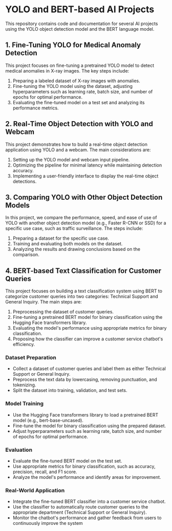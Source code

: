 # YOLO and BERT-based AI Projects

This repository contains code and documentation for several AI projects using the YOLO object detection model and the BERT language model.

## 1. Fine-Tuning YOLO for Medical Anomaly Detection

This project focuses on fine-tuning a pretrained YOLO model to detect medical anomalies in X-ray images. The key steps include:

1. Preparing a labeled dataset of X-ray images with anomalies.
2. Fine-tuning the YOLO model using the dataset, adjusting hyperparameters such as learning rate, batch size, and number of epochs for optimal performance.
3. Evaluating the fine-tuned model on a test set and analyzing its performance metrics.

## 2. Real-Time Object Detection with YOLO and Webcam

This project demonstrates how to build a real-time object detection application using YOLO and a webcam. The main considerations are:

1. Setting up the YOLO model and webcam input pipeline.
2. Optimizing the pipeline for minimal latency while maintaining detection accuracy.
3. Implementing a user-friendly interface to display the real-time object detections.

## 3. Comparing YOLO with Other Object Detection Models

In this project, we compare the performance, speed, and ease of use of YOLO with another object detection model (e.g., Faster R-CNN or SSD) for a specific use case, such as traffic surveillance. The steps include:

1. Preparing a dataset for the specific use case.
2. Training and evaluating both models on the dataset.
3. Analyzing the results and drawing conclusions based on the comparison.

## 4. BERT-based Text Classification for Customer Queries

This project focuses on building a text classification system using BERT to categorize customer queries into two categories: Technical Support and General Inquiry. The main steps are:

1. Preprocessing the dataset of customer queries.
2. Fine-tuning a pretrained BERT model for binary classification using the Hugging Face transformers library.
3. Evaluating the model's performance using appropriate metrics for binary classification.
4. Proposing how the classifier can improve a customer service chatbot's efficiency.

### Dataset Preparation

- Collect a dataset of customer queries and label them as either Technical Support or General Inquiry.
- Preprocess the text data by lowercasing, removing punctuation, and tokenizing.
- Split the dataset into training, validation, and test sets.

### Model Training

- Use the Hugging Face transformers library to load a pretrained BERT model (e.g., bert-base-uncased).
- Fine-tune the model for binary classification using the prepared dataset.
- Adjust hyperparameters such as learning rate, batch size, and number of epochs for optimal performance.

### Evaluation

- Evaluate the fine-tuned BERT model on the test set.
- Use appropriate metrics for binary classification, such as accuracy, precision, recall, and F1 score.
- Analyze the model's performance and identify areas for improvement.

### Real-World Application

- Integrate the fine-tuned BERT classifier into a customer service chatbot.
- Use the classifier to automatically route customer queries to the appropriate department (Technical Support or General Inquiry).
- Monitor the chatbot's performance and gather feedback from users to continuously improve the system